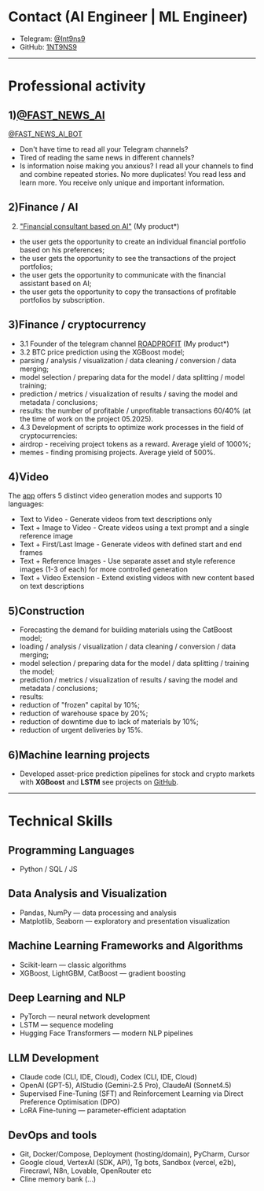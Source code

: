 # Contact (AI Engineer | ML Engineer)
- Telegram: [@Int9ns9](https://t.me/Int9ns9)
- GitHub: [1NT9NS9](https://github.com/1NT9NS9)

---

# Professional activity
## 1)[@FAST_NEWS_AI](https://t.me/FAST_NEWS_AI)
[@FAST_NEWS_Al_BOT](https://t.me/FAST_NEWS_Al_BOT)
- Don't have time to read all your Telegram channels?
- Tired of reading the same news in different channels?
- Is information noise making you anxious?
I read all your channels to find and combine repeated stories. No more duplicates!
You read less and learn more. You receive only unique and important information.

## 2)Finance / AI 
2. ["Financial consultant based on AI"](https://finance-ai.cloud) (My product*)
- the user gets the opportunity to create an individual financial portfolio based on his preferences;
- the user gets the opportunity to see the transactions of the project portfolios;
- the user gets the opportunity to communicate with the financial assistant based on AI;
- the user gets the opportunity to copy the transactions of profitable portfolios by subscription.

## 3)Finance / cryptocurrency 
- 3.1 Founder of the telegram channel [ROADPROFIT](https://t.me/ROADPROFIT) (My product*)
- 3.2 BTC price prediction using the XGBoost model;
- parsing / analysis / visualization / data cleaning / conversion / data merging;
- model selection / preparing data for the model / data splitting / model training;
- prediction / metrics / visualization of results / saving the model and metadata / conclusions;
- results: the number of profitable / unprofitable transactions 60/40% (at the time of work on the project 05.2025).
- 4.3 Development of scripts to optimize work processes in the field of cryptocurrencies:
- airdrop - receiving project tokens as a reward. Average yield of 1000%;
- memes - finding promising projects. Average yield of 500%.

## 4)Video
The [app](https://github.com/1NT9NS9/telegram_bot_video/blob/main/README.md) offers 5 distinct video generation modes and supports 10 languages:
- Text to Video - Generate videos from text descriptions only
- Text + Image to Video - Create videos using a text prompt and a single reference image
- Text + First/Last Image - Generate videos with defined start and end frames
- Text + Reference Images - Use separate asset and style reference images (1-3 of each) for more controlled generation
- Text + Video Extension - Extend existing videos with new content based on text descriptions

## 5)Construction 
- Forecasting the demand for building materials using the CatBoost model;
- loading / analysis / visualization / data cleaning / conversion / data merging;
- model selection / preparing data for the model / data splitting / training the model;
- prediction / metrics / visualization of results / saving the model and metadata / conclusions;
- results:
- reduction of "frozen" capital by 10%;
- reduction of warehouse space by 20%;
- reduction of downtime due to lack of materials by 10%;
- reduction of urgent deliveries by 15%.

## 6)Machine learning projects
- Developed asset-price prediction pipelines for stock and crypto markets with **XGBoost** and **LSTM**
see projects on [GitHub](https://github.com/1NT9NS9/1NT9NS9/blob/main/README(finance).md).

---

# Technical Skills

## Programming Languages
- Python / SQL / JS

## Data Analysis and Visualization
- Pandas, NumPy — data processing and analysis
- Matplotlib, Seaborn — exploratory and presentation visualization

## Machine Learning Frameworks and Algorithms
- Scikit-learn — classic algorithms
- XGBoost, LightGBM, CatBoost — gradient boosting

## Deep Learning and NLP
- PyTorch — neural network development
- LSTM — sequence modeling
- Hugging Face Transformers — modern NLP pipelines

## LLM Development
- Claude code (CLI, IDE, Cloud), Codex (CLI, IDE, Cloud)
- OpenAI (GPT-5), AIStudio (Gemini-2.5 Pro), ClaudeAI (Sonnet4.5)
- Supervised Fine-Tuning (SFT) and Reinforcement Learning via Direct Preference Optimisation (DPO)
- LoRA Fine-tuning — parameter-efficient adaptation

## DevOps and tools
- Git, Docker/Compose, Deployment (hosting/domain), PyCharm, Cursor
- Google cloud, VertexAI (SDK, API), Tg bots, Sandbox (vercel, e2b), Firecrawl, N8n, Lovable, OpenRouter etc
- Cline memory bank (...)

